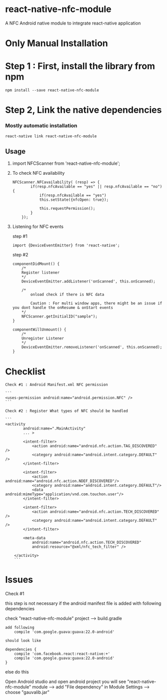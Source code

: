 # react-native-nfc-module
A NFC Android native module to integrate react-native application

# Only Manual Installation

# Step 1 : First, install the library from npm
```
npm install --save react-native-nfc-module
```

# Step 2, Link the native dependencies

### Mostly automatic installation

```
react-native link react-native-nfc-module
```

## Usage

1. import NFCScanner from 'react-native-nfc-module';

2. To check NFC availability 

    ```
    NFCScanner.NFCavailability( (resp) => {
            if(resp.nfcAvailable == "yes" || resp.nfcAvailable == "no") {
                if(resp.nfcAvailable == "yes")
                this.setState({nfcOpen: true});

                this.requestPermission();
            }
        });
    ```

3. Listening for NFC events
    
    step #1
    
    ```
    import {DeviceEventEmitter} from 'react-native';
    ```
    
    step #2
    
    ```
    componentDidMount() {
        /*
        Register listener
        */
        DeviceEventEmitter.addListener('onScanned', this.onScanned);
        
        /*
            onload check if there is NFC data 
            
            Caution : For multi window apps, there might be an issue if you dont handle the onResume & onStart events
        */
        NFCScanner.getInitialID("sample");
    }

    componentWillUnmount() {
        /*
        Unregister Listener
        */
        DeviceEventEmitter.removeListener('onScanned', this.onScanned);
    }
    ```

# Checklist
    
    Check #1 : Android Manifest.xml NFC permission
    
    ```
    <uses-permission android:name="android.permission.NFC" />
    ```
    
    Check #2 : Register What types of NFC should be handled
    
    ```
    <activity
            android:name=".MainActivity"
            ... >

            <intent-filter>
                <action android:name="android.nfc.action.TAG_DISCOVERED" />
                <category android:name="android.intent.category.DEFAULT" />
            </intent-filter>

            <intent-filter>
                <action android:name="android.nfc.action.NDEF_DISCOVERED"/>
                <category android:name="android.intent.category.DEFAULT"/>
                <data android:mimeType="application/vnd.com.touchon.user"/>
            </intent-filter>

            <intent-filter>
                <action android:name="android.nfc.action.TECH_DISCOVERED" />
                <category android:name="android.intent.category.DEFAULT" />
            </intent-filter>

            <meta-data
                android:name="android.nfc.action.TECH_DISCOVERED"
                android:resource="@xml/nfc_tech_filter" />

        </activity>
        ```


# Issues

Check #1

this step is not necessary if the android manifest file is added with following dependencies

 check "react-native-nfc-module" project --> build.gradle

	add following
	    compile 'com.google.guava:guava:22.0-android'

	should look like

	dependencies {
	    compile 'com.facebook.react:react-native:+'
	    compile 'com.google.guava:guava:22.0-android'
	}

else do this

Open Android studio and open android project you will see "react-native-nfc-module" module 
        --> add "File dependency" in Module Settings --> choose "gauvalib.jar"
        
        